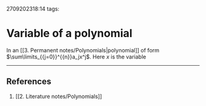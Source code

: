 2709202318:14
tags: 
# Variable of a polynomial

In an [[3. Permanent notes/Polynomials|polynomial]] of form $\sum\limits_{{j=0}}^{{n}}a_jx^j$.
Here $x$ is the variable

---
## References
1. [[2. Literature notes/Polynomials]]